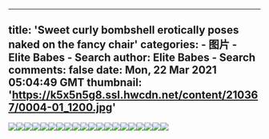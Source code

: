 
---
title: 'Sweet curly bombshell erotically poses naked on the fancy chair'
categories: 
    - 图片
    - Elite Babes - Search
author: Elite Babes - Search
comments: false
date: Mon, 22 Mar 2021 05:04:49 GMT
thumbnail: 'https://k5x5n5g8.ssl.hwcdn.net/content/210367/0004-01_1200.jpg'
---

<div>   
<img src="https://k5x5n5g8.ssl.hwcdn.net/content/210367/0004-01_1200.jpg" referrerpolicy="no-referrer"><img src="https://k5x5n5g8.ssl.hwcdn.net/content/210367/0004-02_1200.jpg" referrerpolicy="no-referrer"><img src="https://k5x5n5g8.ssl.hwcdn.net/content/210367/0004-03_1200.jpg" referrerpolicy="no-referrer"><img src="https://k5x5n5g8.ssl.hwcdn.net/content/210367/0004-04_1200.jpg" referrerpolicy="no-referrer"><img src="https://k5x5n5g8.ssl.hwcdn.net/content/210367/0004-05_1800.jpg" referrerpolicy="no-referrer"><img src="https://k5x5n5g8.ssl.hwcdn.net/content/210367/0004-06_1200.jpg" referrerpolicy="no-referrer"><img src="https://k5x5n5g8.ssl.hwcdn.net/content/210367/0004-07_1200.jpg" referrerpolicy="no-referrer"><img src="https://k5x5n5g8.ssl.hwcdn.net/content/210367/0004-08_1200.jpg" referrerpolicy="no-referrer"><img src="https://k5x5n5g8.ssl.hwcdn.net/content/210367/0004-09_1200.jpg" referrerpolicy="no-referrer"><img src="https://k5x5n5g8.ssl.hwcdn.net/content/210367/0004-10_1200.jpg" referrerpolicy="no-referrer"><img src="https://k5x5n5g8.ssl.hwcdn.net/content/210367/0004-11_1800.jpg" referrerpolicy="no-referrer"><img src="https://k5x5n5g8.ssl.hwcdn.net/content/210367/0004-12_1800.jpg" referrerpolicy="no-referrer"><img src="https://k5x5n5g8.ssl.hwcdn.net/content/210367/0004-13_1200.jpg" referrerpolicy="no-referrer"><img src="https://k5x5n5g8.ssl.hwcdn.net/content/210367/0004-14_1200.jpg" referrerpolicy="no-referrer"><img src="https://k5x5n5g8.ssl.hwcdn.net/content/210367/0004-15_1200.jpg" referrerpolicy="no-referrer"><img src="https://k5x5n5g8.ssl.hwcdn.net/content/210367/0004-16_1200.jpg" referrerpolicy="no-referrer"><img src="https://k5x5n5g8.ssl.hwcdn.net/content/210367/0004-17_1800.jpg" referrerpolicy="no-referrer"><img src="https://k5x5n5g8.ssl.hwcdn.net/content/210367/0004-18_1200.jpg" referrerpolicy="no-referrer"><img src="https://k5x5n5g8.ssl.hwcdn.net/content/210367/0004-19_1200.jpg" referrerpolicy="no-referrer"><img src="https://k5x5n5g8.ssl.hwcdn.net/content/210367/0004-20_1800.jpg" referrerpolicy="no-referrer">  
</div>
            